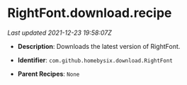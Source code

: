 # RightFont.download.recipe

_Last updated 2021-12-23 19:58:07Z_

- **Description**: Downloads the latest version of RightFont.

- **Identifier**: `com.github.homebysix.download.RightFont`

- **Parent Recipes**: `None`